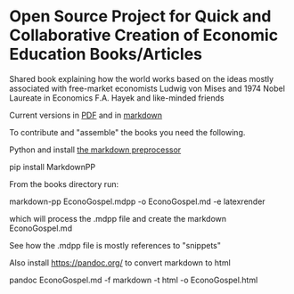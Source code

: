 # Open Source Project for Quick and Collaborative Creation of Economic Education Books/Articles

Shared book explaining how the world works based on the ideas mostly associated with free-market economists Ludwig von Mises and 1974 Nobel Laureate in Economics F.A. Hayek and like-minded friends


Current versions in <a href="./books/EconoGospel.pdf" target="_blank">PDF</a> and in <a href="./books/Econogospel.md" target="_blank">markdown</a>



To contribute and "assemble" the books you need the following.

Python and install [the markdown preprocessor](https://github.com/jreese/markdown-pp)

pip install MarkdownPP

From the books directory run:

markdown-pp EconoGospel.mdpp -o EconoGospel.md -e latexrender

which will process the .mdpp file and create the markdown EconoGospel.md

See how the .mdpp file is mostly references to "snippets"

Also install https://pandoc.org/  to convert markdown to html

pandoc EconoGospel.md -f markdown -t html -o EconoGospel.html


